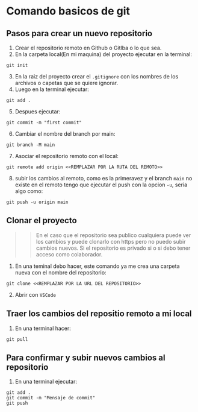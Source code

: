 # Comando basicos de git

## Pasos para crear un nuevo repositorio
1. Crear el repositorio remoto en Github o Gitlba o lo que sea.
2. En la carpeta local(En mi maquina) del proyecto ejecutar en la terminal:
``` shell
git init
```
3. En la raiz del proyecto crear el `.gitignore` con los nombres de los archivos o capetas que se quiere ignorar.
4. Luego en la terminal ejecutar:
``` shell
git add .
```
5. Despues ejecutar:
``` shell
git commit -m "first commit"
```
6. Cambiar el nombre del branch por main:
``` shell
git branch -M main
```
7. Asociar el repositorio remoto con el local:
``` shell
git remote add origin <<REMPLAZAR POR LA RUTA DEL REMOTO>>
```
8. subir los cambios al remoto, como es la primeravez y el branch `main` no existe en el remoto tengo que ejecutar el push con la opcion `-u`, seria algo como:
``` shell
git push -u origin main
```

## Clonar el proyecto
>> En el caso que el repositorio sea publico cualquiera puede ver los cambios y puede clonarlo con https pero no puedo subir cambios nuevos.
Si el repositorio es privado si o si debo tener acceso como colaborador.
1. En una teminal debo hacer, este comando ya me crea una carpeta nueva con el nombre del repositorio:
``` shell
git clone <<REMPLAZAR POR LA URL DEL REPOSITORIO>>
```
2. Abrir con `VSCode`

## Traer los cambios del repositio remoto a mi local
1. En una terminal hacer:
``` shell
git pull
```

## Para confirmar y subir nuevos cambios al repositorio
1. En una terminal ejecutar:
``` shell
git add .
git commit -m "Mensaje de commit"
git push
```